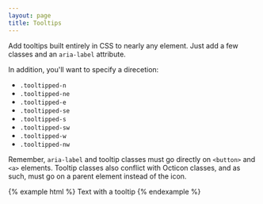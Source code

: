 ```yaml
---
layout: page
title: Tooltips
---
```


Add tooltips built entirely in CSS to nearly any element. Just add a few classes and an `aria-label` attribute.

In addition, you'll want to specify a direcetion:

- `.tooltipped-n`
- `.tooltipped-ne`
- `.tooltipped-e`
- `.tooltipped-se`
- `.tooltipped-s`
- `.tooltipped-sw`
- `.tooltipped-w`
- `.tooltipped-nw`

Remember, `aria-label` and tooltip classes must go directly on `<button>` and `<a>` elements. Tooltip classes also conflict with Octicon classes, and as such, must go on a parent element instead of the icon.

{% example html %}
<span class="tooltipped tooltipped-n" aria-label="This is the tooltip.">
  Text with a tooltip
</span>
{% endexample %}
